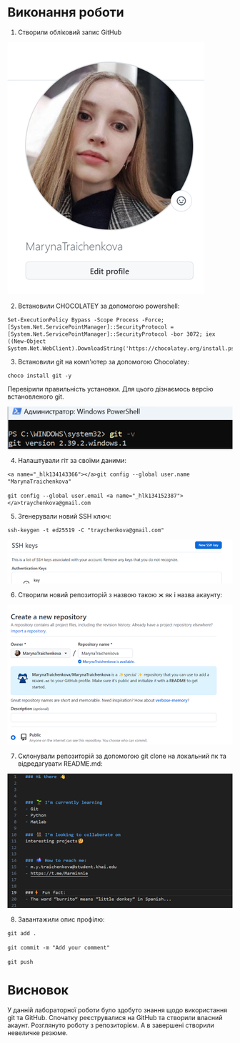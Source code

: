 ﻿# Виконання роботи

1. Створили обліковий запис GitHub

![](S1.png)


2. Встановили CHOCOLATEY за допомогою powershell:

```
Set-ExecutionPolicy Bypass -Scope Process -Force; [System.Net.ServicePointManager]::SecurityProtocol = [System.Net.ServicePointManager]::SecurityProtocol -bor 3072; iex ((New-Object System.Net.WebClient).DownloadString('https://chocolatey.org/install.ps1'))
```

3. Встановили git на комп'ютер за допомогою Chocolatey:

```
choco install git -y
```

Перевірили правильність установки. Для цього дізнаємось версію встановленого git.

![](S2.png)

4. Налаштували гіт за своїми даними:
```
<a name="_hlk134143366"></a>git config --global user.name "MarynaTraichenkova"

git config --global user.email <a name="_hlk134152387"></a>traychenkova@gmail.com
```
5. Згенерували новий SSH ключ:

```
ssh-keygen -t ed25519 -C "traychenkova@gmail.com"
```

![](S3.png)


6.  Створили новий репозиторій з назвою такою ж як і назва акаунту:

![](S4.png)


7. Склонували репозиторій за допомогою git clone на локальний пк та відредагувати README.md:

![](S5.png)

8. Завантажили опис профілю:
```
git add .

git commit -m "Add your comment"

git push
```

# Висновок

У данній лабораторної роботи було здобуто знання щодо використання git та GitHub. Спочатку реєструвалися на GitHub та створили власний акаунт. Розглянуто роботу з репозиторієм.  А в завершені створили невеличке резюме.


